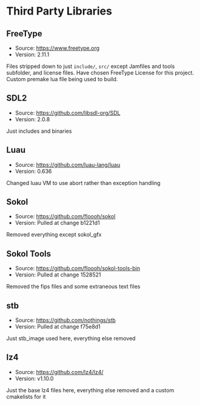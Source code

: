 # Third Party Libraries

## FreeType

- Source: https://www.freetype.org
- Version: 2.11.1

Files stripped down to just `include/`, `src/` except Jamfiles and tools subfolder, and license files. Have chosen FreeType License for this project. Custom premake lua file being used to build.

## SDL2

- Source: https://github.com/libsdl-org/SDL
- Version: 2.0.8

Just includes and binaries

## Luau

- Source: https://github.com/luau-lang/luau
- Version: 0.636

Changed luau VM to use abort rather than exception handling

## Sokol

- Source: https://github.com/floooh/sokol
- Version: Pulled at change b1221d1

Removed everything except sokol_gfx

## Sokol Tools

- Source: https://github.com/floooh/sokol-tools-bin
- Version: Pulled at change 1528521

Removed the fips files and some extraneous text files

## stb

- Source: https://github.com/nothings/stb
- Version: Pulled at change f75e8d1

Just stb_image used here, everything else removed

## lz4

- Source: https://github.com/lz4/lz4/
- Version: v1.10.0

Just the base lz4 files here, everything else removed and a custom cmakelists for it
